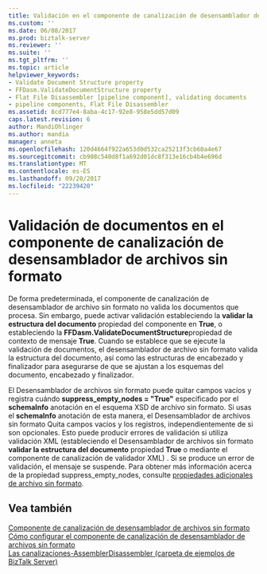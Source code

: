 ```yaml
---
title: Validación en el componente de canalización de desensamblador de archivos sin formato de documentos | Documentos de Microsoft
ms.custom: ''
ms.date: 06/08/2017
ms.prod: biztalk-server
ms.reviewer: ''
ms.suite: ''
ms.tgt_pltfrm: ''
ms.topic: article
helpviewer_keywords:
- Validate Document Structure property
- FFDasm.ValidateDocumentStructure property
- Flat File Disassembler [pipeline component], validating documents
- pipeline components, Flat File Disassembler
ms.assetid: 8cd777e4-8aba-4c17-92e8-958e5dd57d09
caps.latest.revision: 6
author: MandiOhlinger
ms.author: mandia
manager: anneta
ms.openlocfilehash: 120d4664f922a653d0d532ca25213f3cb60a4e67
ms.sourcegitcommit: cb908c540d8f1a692d01dc8f313e16cb4b4e696d
ms.translationtype: MT
ms.contentlocale: es-ES
ms.lasthandoff: 09/20/2017
ms.locfileid: "22239420"
---
```

# <a name="document-validation-in-the-flat-file-disassembler-pipeline-component"></a>Validación de documentos en el componente de canalización de desensamblador de archivos sin formato
De forma predeterminada, el componente de canalización de desensamblador de archivo sin formato no valida los documentos que procesa. Sin embargo, puede activar validación estableciendo la **validar la estructura del documento** propiedad del componente en **True**, o estableciendo la **FFDasm.ValidateDocumentStructure**propiedad de contexto de mensaje **True**. Cuando se establece que se ejecute la validación de documentos, el desensamblador de archivo sin formato valida la estructura del documento, así como las estructuras de encabezado y finalizador para asegurarse de que se ajustan a los esquemas del documento, encabezado y finalizador.  
  
 El Desensamblador de archivos sin formato puede quitar campos vacíos y registra cuándo **suppress_empty_nodes = "True"** especificado por el **schemaInfo** anotación en el esquema XSD de archivo sin formato. Si usas el **schemaInfo** anotación de esta manera, el Desensamblador de archivos sin formato Quita campos vacíos y los registros, independientemente de si son opcionales. Esto puede producir errores de validación si utiliza validación XML (estableciendo el Desensamblador de archivos sin formato **validar la estructura del documento** propiedad **True** o mediante el componente de canalización de validador XML) . Si se produce un error de validación, el mensaje se suspende. Para obtener más información acerca de la propiedad suppress_empty_nodes, consulte [propiedades adicionales de archivo sin formato](../core/additional-flat-file-properties.md).  
  
## <a name="see-also"></a>Vea también  
 [Componente de canalización de desensamblador de archivos sin formato](../core/flat-file-disassembler-pipeline-component.md)   
 [Cómo configurar el componente de canalización de desensamblador de archivos sin formato](../core/how-to-configure-the-flat-file-disassembler-pipeline-component.md)   
 [Las canalizaciones-AssemblerDisassembler (carpeta de ejemplos de BizTalk Server)](../core/pipelines-assemblerdisassembler-biztalk-server-samples-folder.md)